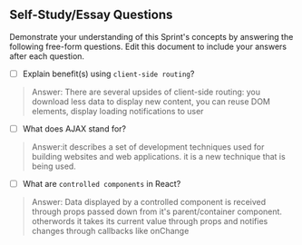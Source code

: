 ## Self-Study/Essay Questions

Demonstrate your understanding of this Sprint's concepts by answering the following free-form questions. Edit this document to include your answers after each question.

- [ ] Explain benefit(s) using `client-side routing`?
> Answer: There are several upsides of client-side routing: you download less data to display new content, you can reuse DOM elements, display loading notifications to user
- [ ] What does AJAX stand for?
> Answer:it describes a set of development techniques used for building websites and web applications. it is a new technique that is being used.
- [ ] What are `controlled components` in React?
> Answer:
	Data displayed by a controlled component is received through props passed down from it's parent/container component.
otherwords  it takes its current value through props and notifies changes through callbacks like onChange